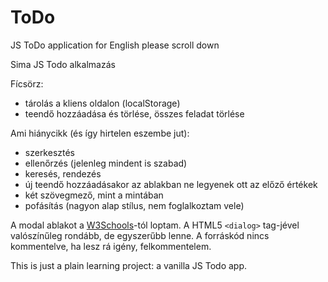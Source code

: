 # ToDo

JS ToDo application
for English please scroll down

Sima JS Todo alkalmazás

Fícsörz:

* tárolás a kliens oldalon (localStorage)
* teendő hozzáadása és törlése, összes feladat törlése

Ami hiánycikk (és így hirtelen eszembe jut):

* szerkesztés
* ellenőrzés (jelenleg mindent is szabad)
* keresés, rendezés
* új teendő hozzáadásakor az ablakban ne legyenek ott az előző értékek
* két szövegmező, mint a mintában
* pofásítás (nagyon alap stílus, nem foglalkoztam vele)

A modal ablakot a [W3Schools](https://www.w3schools.com/howto/howto_css_modals.asp)-tól loptam.
A HTML5 `<dialog>` tag-jével valószínűleg rondább, de egyszerűbb lenne.
A forráskód nincs kommentelve, ha lesz rá igény, felkommentelem.

This is just a plain learning project: a vanilla JS Todo app.
